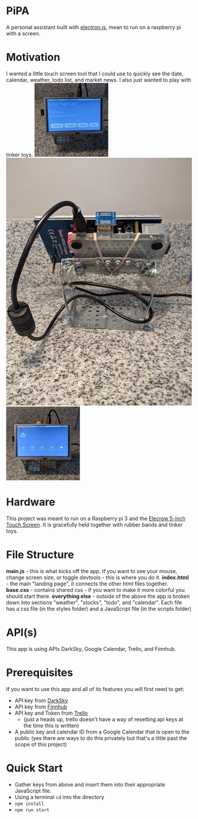 
# PiPA
A personal assistant built with [electron.js](https://www.electronjs.org/), mean to run on a raspberry pi with a screen.


# Motivation
I wanted a little touch screen tool that I could use to quickly see the date, calendar, weather, todo list, and market news. I also just wanted to play with tinker toys.
![](images/home.jpg)
![](images/back.jpg)
![](images/weather.jpg)
  
# Hardware
This project was meant to run on a Raspberry pi 3 and the [Elecrow 5-inch Touch Screen](https://www.amazon.com/gp/product/B013JECYF2/ref=ppx_yo_dt_b_asin_title_o04_s00?ie=UTF8&psc=1). It is gracefully held together with rubber bands and tinker toys.

  
# File Structure
**main.js** - this is what kicks off the app. If you want to see your mouse, change screen size, or toggle devtools - this is where you do it.
**index.html** - the main "landing page", it connects the other html files together.
**base.css** - contains shared css - if you want to make it more colorful you should start there.
**everything else** - outside of the above the app is broken down into sections "weather", "stocks", "todo", and "calendar". Each file has a css file (in the styles folder) and a JavaScript file (in the scripts folder)
  
# API(s)
This app is using APIs DarkSky, Google Calendar, Trello, and Finnhub.
  

# Prerequisites
If you want to use this app and all of its features you will first need to get: 
* API key from [DarkSky](https://darksky.net/dev)
* API key from [Finnhub](https://finnhub.io/)
* API key and Token from [Trello](https://developer.atlassian.com/cloud/trello/)
	* (just a heads up, trello doesn't have a way of resetting api keys at the time this is written)
* A public key and calendar ID from a Google Calendar that is open to the public (yes there are ways to do this privately but that's a little past the scope of this project)

# Quick Start
* Gather keys from above and insert them into their appropriate JavaScript file.
* Using a terminal `cd` into the directory
* `npm install`
* `npm run start`